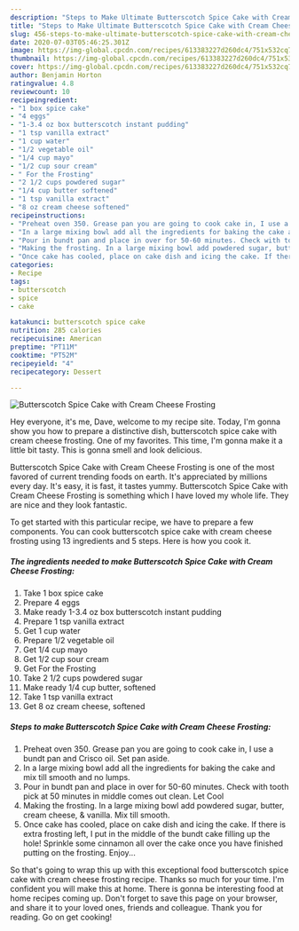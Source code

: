 ```yaml
---
description: "Steps to Make Ultimate Butterscotch Spice Cake with Cream Cheese Frosting"
title: "Steps to Make Ultimate Butterscotch Spice Cake with Cream Cheese Frosting"
slug: 456-steps-to-make-ultimate-butterscotch-spice-cake-with-cream-cheese-frosting
date: 2020-07-03T05:46:25.301Z
image: https://img-global.cpcdn.com/recipes/613383227d260dc4/751x532cq70/butterscotch-spice-cake-with-cream-cheese-frosting-recipe-main-photo.jpg
thumbnail: https://img-global.cpcdn.com/recipes/613383227d260dc4/751x532cq70/butterscotch-spice-cake-with-cream-cheese-frosting-recipe-main-photo.jpg
cover: https://img-global.cpcdn.com/recipes/613383227d260dc4/751x532cq70/butterscotch-spice-cake-with-cream-cheese-frosting-recipe-main-photo.jpg
author: Benjamin Horton
ratingvalue: 4.8
reviewcount: 10
recipeingredient:
- "1 box spice cake"
- "4 eggs"
- "1-3.4 oz box butterscotch instant pudding"
- "1 tsp vanilla extract"
- "1 cup water"
- "1/2 vegetable oil"
- "1/4 cup mayo"
- "1/2 cup sour cream"
- " For the Frosting"
- "2 1/2 cups powdered sugar"
- "1/4 cup butter softened"
- "1 tsp vanilla extract"
- "8 oz cream cheese softened"
recipeinstructions:
- "Preheat oven 350. Grease pan you are going to cook cake in, I use a bundt pan and Crisco oil. Set pan aside."
- "In a large mixing bowl add all the ingredients for baking the cake and mix till smooth and no lumps."
- "Pour in bundt pan and place in over for 50-60 minutes. Check with tooth pick at 50 minutes in middle comes out clean. Let Cool"
- "Making the frosting. In a large mixing bowl add powdered sugar, butter, cream cheese, &amp; vanilla. Mix till smooth."
- "Once cake has cooled, place on cake dish and icing the cake. If there is extra frosting left, I put in the middle of the bundt cake filling up the hole! Sprinkle some cinnamon all over the cake once you have finished putting on the frosting. Enjoy..."
categories:
- Recipe
tags:
- butterscotch
- spice
- cake

katakunci: butterscotch spice cake 
nutrition: 285 calories
recipecuisine: American
preptime: "PT11M"
cooktime: "PT52M"
recipeyield: "4"
recipecategory: Dessert

---
```



![Butterscotch Spice Cake with Cream Cheese Frosting](https://img-global.cpcdn.com/recipes/613383227d260dc4/751x532cq70/butterscotch-spice-cake-with-cream-cheese-frosting-recipe-main-photo.jpg)

Hey everyone, it's me, Dave, welcome to my recipe site. Today, I'm gonna show you how to prepare a distinctive dish, butterscotch spice cake with cream cheese frosting. One of my favorites. This time, I'm gonna make it a little bit tasty. This is gonna smell and look delicious.

Butterscotch Spice Cake with Cream Cheese Frosting is one of the most favored of current trending foods on earth. It's appreciated by millions every day. It's easy, it is fast, it tastes yummy. Butterscotch Spice Cake with Cream Cheese Frosting is something which I have loved my whole life. They are nice and they look fantastic.




To get started with this particular recipe, we have to prepare a few components. You can cook butterscotch spice cake with cream cheese frosting using 13 ingredients and 5 steps. Here is how you cook it.

<!--inarticleads1-->

##### The ingredients needed to make Butterscotch Spice Cake with Cream Cheese Frosting:

1. Take 1 box spice cake
1. Prepare 4 eggs
1. Make ready 1-3.4 oz box butterscotch instant pudding
1. Prepare 1 tsp vanilla extract
1. Get 1 cup water
1. Prepare 1/2 vegetable oil
1. Get 1/4 cup mayo
1. Get 1/2 cup sour cream
1. Get  For the Frosting
1. Take 2 1/2 cups powdered sugar
1. Make ready 1/4 cup butter, softened
1. Take 1 tsp vanilla extract
1. Get 8 oz cream cheese, softened




<!--inarticleads2-->

##### Steps to make Butterscotch Spice Cake with Cream Cheese Frosting:

1. Preheat oven 350. Grease pan you are going to cook cake in, I use a bundt pan and Crisco oil. Set pan aside.
1. In a large mixing bowl add all the ingredients for baking the cake and mix till smooth and no lumps.
1. Pour in bundt pan and place in over for 50-60 minutes. Check with tooth pick at 50 minutes in middle comes out clean. Let Cool
1. Making the frosting. In a large mixing bowl add powdered sugar, butter, cream cheese, &amp; vanilla. Mix till smooth.
1. Once cake has cooled, place on cake dish and icing the cake. If there is extra frosting left, I put in the middle of the bundt cake filling up the hole! Sprinkle some cinnamon all over the cake once you have finished putting on the frosting. Enjoy...




So that's going to wrap this up with this exceptional food butterscotch spice cake with cream cheese frosting recipe. Thanks so much for your time. I'm confident you will make this at home. There is gonna be interesting food at home recipes coming up. Don't forget to save this page on your browser, and share it to your loved ones, friends and colleague. Thank you for reading. Go on get cooking!
